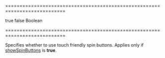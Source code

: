 ===========================================================================
<!--default-->true<!--/default-->
<!--custom_default_for_desktop-->false<!--/custom_default_for_desktop-->
<!--type-->Boolean<!--/type-->
===========================================================================

<!--shortDescription-->
Specifies whether to use touch friendly spin buttons. Applies only if [showSpinButtons](/Documentation/ApiReference/UI_Widgets/dxNumberBox/Configuration/#showSpinButtons) is **true**.
<!--/shortDescription-->

<!--fullDescription-->

<!--/fullDescription-->
